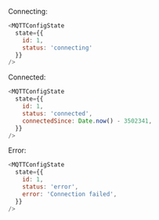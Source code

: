 Connecting:
```js
<MQTTConfigState
  state={{
    id: 1,
    status: 'connecting'
  }}
/>
```

Connected:
```js
<MQTTConfigState
  state={{
    id: 1,
    status: 'connected',
    connectedSince: Date.now() - 3502341,
  }}
/>
```

Error:
```js
<MQTTConfigState
  state={{
    id: 1,
    status: 'error',
    error: 'Connection failed',
  }}
/>
```
